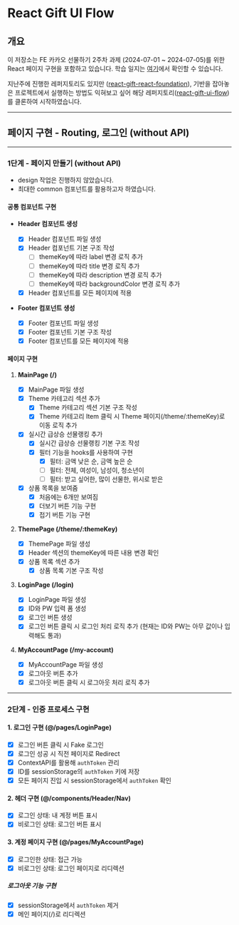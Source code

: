 # React Gift UI Flow

## 개요

이 저장소는 FE 카카오 선물하기 2주차 과제 (2024-07-01 ~ 2024-07-05)를 위한 React 페이지 구현을 포함하고 있습니다. 학습 일지는 [여기](https://www.notion.so/TIL-FE-25dbeb894e884b889eca0fa3e4e13904)에서 확인할 수 있습니다.

지난주에 진행한 레퍼지토리도 있지만 ([react-gift-react-foundation](https://github.com/sugoring/react-gift-react-foundation)), 기반을 잡아놓은 프로젝트에서 실행하는 방법도 익혀보고 싶어 해당 레퍼지토리([react-gift-ui-flow](https://github.com/kakao-tech-campus-2nd-step2/react-gift-ui-flow))를 클론하여 시작하였습니다.

---

## 페이지 구현 - Routing, 로그인 (without API)

---

### 1단계 - 페이지 만들기 (without API)

- design 작업은 진행하지 않았습니다.
- 최대한 common 컴포넌트를 활용하고자 하였습니다.

#### 공통 컴포넌트 구현

- **Header 컴포넌트 생성**

  - [x] Header 컴포넌트 파일 생성
  - [x] Header 컴포넌트 기본 구조 작성
    - [ ] themeKey에 따라 label 변경 로직 추가
    - [ ] themeKey에 따라 title 변경 로직 추가
    - [ ] themeKey에 따라 description 변경 로직 추가
    - [ ] themeKey에 따라 backgroundColor 변경 로직 추가
  - [x] Header 컴포넌트를 모든 페이지에 적용

- **Footer 컴포넌트 생성**

  - [x] Footer 컴포넌트 파일 생성
  - [x] Footer 컴포넌트 기본 구조 작성
  - [x] Footer 컴포넌트를 모든 페이지에 적용

#### 페이지 구현

1. **MainPage (/)**

   - [x] MainPage 파일 생성
   - [x] Theme 카테고리 섹션 추가
     - [x] Theme 카테고리 섹션 기본 구조 작성
     - [x] Theme 카테고리 Item 클릭 시 Theme 페이지(/theme/:themeKey)로 이동 로직 추가
   - [x] 실시간 급상승 선물랭킹 추가
     - [x] 실시간 급상승 선물랭킹 기본 구조 작성
     - [x] 필터 기능을 hooks를 사용하여 구현
       - [x] 필터: 금액 낮은 순, 금액 높은 순
       - [ ] 필터: 전체, 여성이, 남성이, 청소년이
       - [ ] 필터: 받고 싶어한, 많이 선물한, 위시로 받은
   - [x] 상품 목록을 보여줌
     - [x] 처음에는 6개만 보여짐
     - [x] 더보기 버튼 기능 구현
     - [x] 접기 버튼 기능 구현

2. **ThemePage (/theme/:themeKey)**

   - [x] ThemePage 파일 생성
   - [x] Header 섹션의 themeKey에 따른 내용 변경 확인
   - [x] 상품 목록 섹션 추가
     - [x] 상품 목록 기본 구조 작성

3. **LoginPage (/login)**

   - [x] LoginPage 파일 생성
   - [x] ID와 PW 입력 폼 생성
   - [x] 로그인 버튼 생성
   - [x] 로그인 버튼 클릭 시 로그인 처리 로직 추가 (현재는 ID와 PW는 아무 값이나 입력해도 통과)

4. **MyAccountPage (/my-account)**
   - [x] MyAccountPage 파일 생성
   - [x] 로그아웃 버튼 추가
   - [x] 로그아웃 버튼 클릭 시 로그아웃 처리 로직 추가

---

### 2단계 - 인증 프로세스 구현

#### 1. 로그인 구현 (@/pages/LoginPage)
  - [x] 로그인 버튼 클릭 시 Fake 로그인
  - [x] 로그인 성공 시 직전 페이지로 Redirect
  - [x] ContextAPI를 활용해 `authToken` 관리
  - [x] ID를 sessionStorage의 `authToken` 키에 저장
  - [x] 모든 페이지 진입 시 sessionStorage에서 `authToken` 확인

#### 2. 헤더 구현 (@/components/Header/Nav)
  - [x] 로그인 상태: 내 계정 버튼 표시
  - [x] 비로그인 상태: 로그인 버튼 표시

#### 3. 계정 페이지 구현 (@/pages/MyAccountPage)
  - [x] 로그인한 상태: 접근 가능
  - [x] 비로그인 상태: 로그인 페이지로 리디렉션

  ##### **로그아웃 기능 구현**
  - [x] sessionStorage에서 `authToken` 제거
  - [x] 메인 페이지(/)로 리디렉션